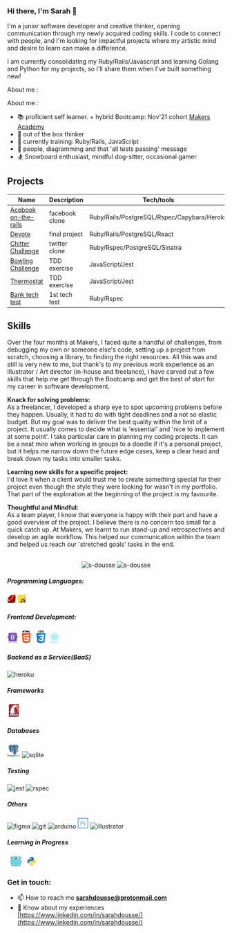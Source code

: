 ### Hi there, I'm Sarah 👋

I'm a junior software developer and creative thinker, opening communication through my newly acquired coding skills. I code to connect with people, and I'm looking for impactful projects where my artistic mind and desire to learn can make a difference.

I am currently consolidating my Ruby/Rails/Javascript and learning Golang and Python for my projects, so I'll share them when I've built something new!

About me :

About me :
- 📚 proficient self learner. + hybrid Bootcamp: Nov'21 cohort [Makers Academy](/https://makers.tech/)
- 💭 out of the box thinker
- 🌱 currently training: Ruby/Rails, JavaScript
- 💚 people, diagramming and that 'all tests passing' message
- 🏂 Snowboard enthusiast, mindful dog-sitter, occasional gamer

## Projects

| Name                                                                     | Description    | Tech/tools                                  | additional links                                             |
| ------------------------------------------------------------------------ | -------------- | ------------------------------------------- | ------------------------------------------------------------ |
| [Acebook on-the-rails](https://github.com/s-dousse/acebook-on-the-rails) | facebook clone | Ruby/Rails/PostgreSQL/Rspec/Capybara/Heroku |
| [Devote](https://github.com/s-dousse/devote_frontend)                    | final project  | Ruby/Rails/PostgreSQL/React                 | [devote_backend](https://github.com/s-dousse/devote_backend) |
| [Chitter Challenge](https://github.com/s-dousse/chitter-challenge)       | twitter clone  | Ruby/Rspec/PostgreSQL/Sinatra               |
| [Bowling Challenge](https://github.com/s-dousse/bowling-challenge_JS)    | TDD exercise   | JavaScript/Jest                             |
| [Thermostat](https://github.com/s-dousse/Thermostat_JSapp)               | TDD exercise   | JavaScript/Jest                             |
| [Bank tech test](https://github.com/s-dousse/Bank_tech_test)             | 1st tech test  | Ruby/Rspec                                  |                                                              |

## Skills

Over the four months at Makers, I faced quite a handful of challenges, from debugging my own or someone else's code, setting up a project from scratch, choosing a library, to finding the right resources. All this was and still is very new to me, but thank's to my previous work experience as an Illustrator / Art director (in-house and freelance), I have carved out a few skills that help me get through the Bootcamp and get the best of start for my career in software development.

**Knack for solving problems:** <br />
As a freelancer, I developed a sharp eye to spot upcoming problems before they happen. Usually, it had to do with tight deadlines and a not so elastic budget. But my goal was to deliver the best quality within the limit of a project. It usually comes to decide what is 'essential' and 'nice to implement at some point'.
I take particular care in planning my coding projects. It can be a neat miro when working in groups to a doodle if it's a personal project, but it helps me narrow down the future edge cases, keep a clear head and break down my tasks into smaller tasks.

**Learning new skills for a specific project:** <br />
I'd love it when a client would trust me to create something special for their project even though the style they were looking for wasn't in my portfolio. That part of the exploration at the beginning of the project is my favourite.

**Thoughtful and Mindful:** <br />
As a team player, I know that everyone is happy with their part and have a good overview of the project. I believe there is no concern too small for a quick catch up. At Makers, we learnt to run stand-up and retrospectives and develop an agile workflow. This helped our communication within the team and helped us reach our 'stretched goals' tasks in the end.

<br />
<div align="center">
  <img src="https://github-readme-stats.vercel.app/api/top-langs?username=s-dousse&show_icons=true&title_color=3c8e7e&text_color=7cd1b8&locale=en&layout=compact" alt="s-dousse" />
  <img src="https://github-readme-stats.vercel.app/api?username=s-dousse&show_icons=true&title_color=3c8e7e&text_color=7cd1b8&locale=en" alt="s-dousse" width="400" />
</div>

<div>
<h5 align="left">Programming Languages:</h5>
  <p align="left">
    <img src="https://raw.githubusercontent.com/devicons/devicon/master/icons/ruby/ruby-original.svg" alt="ruby" width="20" height="20"/>
    <img src="https://raw.githubusercontent.com/devicons/devicon/master/icons/javascript/javascript-original.svg" alt="javascript" width="20" height="20"/>
  </p>

<h5 align="left">Frontend Development:</h5>
<p align="left">
  <img src="https://raw.githubusercontent.com/devicons/devicon/master/icons/bootstrap/bootstrap-plain-wordmark.svg" alt="bootstrap" width="25" height="25"/>
  <img src="https://raw.githubusercontent.com/devicons/devicon/master/icons/html5/html5-original-wordmark.svg" alt="html5" width="30" height="30"/>
  <img src="https://raw.githubusercontent.com/devicons/devicon/master/icons/css3/css3-original-wordmark.svg" alt="css3" width="30" height="30"/>
  <img src="https://raw.githubusercontent.com/devicons/devicon/master/icons/react/react-original-wordmark.svg" alt="react" width="25" height="25"/>
<p/>
<h5>Backend as a Service(BaaS)</h5>
<p align="left">
  <img src="https://www.vectorlogo.zone/logos/heroku/heroku-icon.svg" alt="heroku" width="30" height="30"/>
<p/>

<h5>Frameworks</h5>
<p align="left">
  <img src="https://raw.githubusercontent.com/devicons/devicon/master/icons/rails/rails-original-wordmark.svg" alt="rails" width="30" height="30"/>
<p/>

<h5>Databases</h5>
<p align="left">
  <img src="https://raw.githubusercontent.com/devicons/devicon/master/icons/postgresql/postgresql-original-wordmark.svg" alt="postgresql" width="30" height="30"/>
  <img src="https://www.vectorlogo.zone/logos/sqlite/sqlite-icon.svg" alt="sqlite" width="30" height="30"/>
<p/>

<h5>Testing</h5> 
<p align="left">
  <img src="https://www.vectorlogo.zone/logos/jestjsio/jestjsio-icon.svg" alt="jest" width="30" height="30"/>
  <img src="https://rspec.info/images/logo.png" alt="rspec" width="30" height="30"/>
<p/>
<h5>Others</h5>
<p align="left">
  <img src="https://www.vectorlogo.zone/logos/figma/figma-icon.svg" alt="figma" width="25" height="25"/>
  <img src="https://www.vectorlogo.zone/logos/git-scm/git-scm-icon.svg" alt="git" width="25" height="25"/>
  <img src="https://cdn.worldvectorlogo.com/logos/arduino-1.svg" alt="arduino" width="25" height="25"/>
  <img src="https://raw.githubusercontent.com/devicons/devicon/master/icons/photoshop/photoshop-line.svg" alt="photoshop" width="25" height="25"/>
  <img src="https://www.vectorlogo.zone/logos/adobe_illustrator/adobe_illustrator-icon.svg" alt="illustrator" width="25" height="25"/>
<p/>
<h5>Learning in Progress</h5>
<p>
  <img src="https://raw.githubusercontent.com/devicons/devicon/master/icons/go/go-original.svg" alt="go" width="40" height="25"/>
  <img src="https://raw.githubusercontent.com/devicons/devicon/master/icons/python/python-original.svg" alt="python" width="25" height="25"/>
</p>
</div>

<h3 align="left">Get in touch:</h3>

- 📫 How to reach me **sarahdousse@protonmail.com**
- 📄 Know about my experiences [https://www.linkedin.com/in/sarahdousse/](https://www.linkedin.com/in/sarahdousse/)
